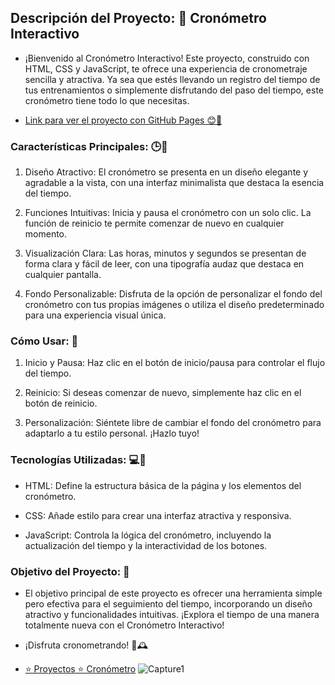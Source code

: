 ## Descripción del Proyecto: 🚀 Cronómetro Interactivo

* ¡Bienvenido al Cronómetro Interactivo! Este proyecto, construido con HTML, CSS y JavaScript, te ofrece una experiencia de cronometraje sencilla y atractiva. Ya sea que estés llevando un registro del tiempo de tus entrenamientos o simplemente disfrutando del paso del tiempo, este cronómetro tiene todo lo que necesitas.

* <a href="https://luiso-o.github.io/Cronometro/" target="_blank">Link para ver el proyecto con GitHub Pages 😊🔗</a>

### Características Principales: 🕒🎨

1. Diseño Atractivo: El cronómetro se presenta en un diseño elegante y agradable a la vista, con una interfaz minimalista que destaca la esencia del tiempo.

2. Funciones Intuitivas: Inicia y pausa el cronómetro con un solo clic. La función de reinicio te permite comenzar de nuevo en cualquier momento.

3. Visualización Clara: Las horas, minutos y segundos se presentan de forma clara y fácil de leer, con una tipografía audaz que destaca en cualquier pantalla.

4. Fondo Personalizable: Disfruta de la opción de personalizar el fondo del cronómetro con tus propias imágenes o utiliza el diseño predeterminado para una experiencia visual única.

### Cómo Usar: 🚀

1. Inicio y Pausa: Haz clic en el botón de inicio/pausa para controlar el flujo del tiempo.

2. Reinicio: Si deseas comenzar de nuevo, simplemente haz clic en el botón de reinicio.

3. Personalización: Siéntete libre de cambiar el fondo del cronómetro para adaptarlo a tu estilo personal. ¡Hazlo tuyo!

### Tecnologías Utilizadas: 💻🎨

- HTML: Define la estructura básica de la página y los elementos del cronómetro.
  
- CSS: Añade estilo para crear una interfaz atractiva y responsiva.

- JavaScript: Controla la lógica del cronómetro, incluyendo la actualización del tiempo y la interactividad de los botones.

### Objetivo del Proyecto: 🎯

* El objetivo principal de este proyecto es ofrecer una herramienta simple pero efectiva para el seguimiento del tiempo, incorporando un diseño atractivo y funcionalidades intuitivas. ¡Explora el tiempo de una manera totalmente nueva con el Cronómetro Interactivo!

* ¡Disfruta cronometrando! 🌟🕰️

* <a href = "https://www.youtube.com/watch?v=koiPxFFiqJ4&t=14216s">⭐️ Proyectos ⭐️ Cronómetro</a>
![Capture1](https://github.com/Luiso-o/Cronometro/assets/128043647/deb4aa26-7713-49be-8675-6e819dc3b26d)

